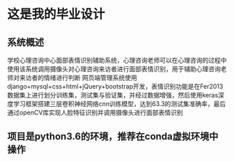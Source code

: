 # 这是我的毕业设计

## 系统概述

学校心理咨询中心面部表情识别辅助系统，心理咨询老师可以在心理咨询的过程中使用该系统调用摄像头对心理咨询来访者进行面部表情识别，用于辅助心理咨询老师对来访者的情绪进行判断
网页端管理系统使用django+mysql+css+html+jQuery+bootstrap开发，表情识别功能是在Fer2013数据集上进行划分训练集，测试集与验证集，并经过数据增强，然后使用keras深度学习框架搭建三层卷积神经网络cnn训练模型，达到63.3的测试集准确率，最后通过openCV库实现人脸特征识别并调用摄像头进行面部表情识别

## 项目是python3.6的环境，推荐在conda虚拟环境中操作
